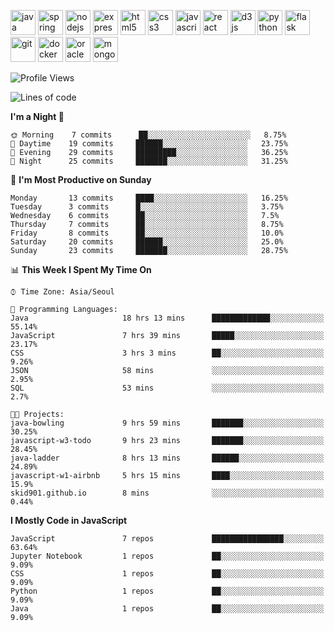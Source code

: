 <p align="left">
    <img src="https://devicons.github.io/devicon/devicon.git/icons/java/java-original-wordmark.svg" alt="java" width="40" height="40"/>
    <img src="https://www.vectorlogo.zone/logos/springio/springio-icon.svg" alt="spring" width="40" height="40"/>
    <img src="https://devicons.github.io/devicon/devicon.git/icons/nodejs/nodejs-original-wordmark.svg" alt="nodejs" width="40" height="40"/>
    <img src="https://devicons.github.io/devicon/devicon.git/icons/express/express-original-wordmark.svg" alt="express" width="40" height="40"/>
    <img src="https://devicons.github.io/devicon/devicon.git/icons/html5/html5-original-wordmark.svg" alt="html5" width="40" height="40"/>
    <img src="https://devicons.github.io/devicon/devicon.git/icons/css3/css3-original-wordmark.svg" alt="css3" width="40" height="40"/>
    <img src="https://devicons.github.io/devicon/devicon.git/icons/javascript/javascript-original.svg" alt="javascript" width="40" height="40"/>
    <img src="https://devicons.github.io/devicon/devicon.git/icons/react/react-original-wordmark.svg" alt="react" width="40" height="40"/>
    <img src="https://devicons.github.io/devicon/devicon.git/icons/d3js/d3js-original.svg" alt="d3js" width="40" height="40"/>
    <img src="https://devicons.github.io/devicon/devicon.git/icons/python/python-original.svg" alt="python" width="40" height="40"/>
    <img src="https://www.vectorlogo.zone/logos/pocoo_flask/pocoo_flask-icon.svg" alt="flask" width="40" height="40"/>
    <img src="https://www.vectorlogo.zone/logos/git-scm/git-scm-icon.svg" alt="git" width="40" height="40"/>
    <img src="https://devicons.github.io/devicon/devicon.git/icons/docker/docker-original-wordmark.svg" alt="docker" width="40" height="40"/>
    <img src="https://devicons.github.io/devicon/devicon.git/icons/oracle/oracle-original.svg" alt="oracle" width="40" height="40"/>
    <img src="https://devicons.github.io/devicon/devicon.git/icons/mongodb/mongodb-original-wordmark.svg" alt="mongodb" width="40" height="40"/>
</p>

<!--START_SECTION:waka-->
![Profile Views](http://img.shields.io/badge/Profile%20Views-293-blue)

![Lines of code](https://img.shields.io/badge/From%20Hello%20World%20I%27ve%20Written-455009%20lines%20of%20code-blue)

**I'm a Night 🦉** 

```text
🌞 Morning    7 commits      ██░░░░░░░░░░░░░░░░░░░░░░░   8.75% 
🌆 Daytime    19 commits     ██████░░░░░░░░░░░░░░░░░░░   23.75% 
🌃 Evening    29 commits     █████████░░░░░░░░░░░░░░░░   36.25% 
🌙 Night      25 commits     ███████░░░░░░░░░░░░░░░░░░   31.25%

```
📅 **I'm Most Productive on Sunday** 

```text
Monday       13 commits     ████░░░░░░░░░░░░░░░░░░░░░   16.25% 
Tuesday      3 commits      █░░░░░░░░░░░░░░░░░░░░░░░░   3.75% 
Wednesday    6 commits      ██░░░░░░░░░░░░░░░░░░░░░░░   7.5% 
Thursday     7 commits      ██░░░░░░░░░░░░░░░░░░░░░░░   8.75% 
Friday       8 commits      ██░░░░░░░░░░░░░░░░░░░░░░░   10.0% 
Saturday     20 commits     ██████░░░░░░░░░░░░░░░░░░░   25.0% 
Sunday       23 commits     ███████░░░░░░░░░░░░░░░░░░   28.75%

```


📊 **This Week I Spent My Time On** 

```text
⌚︎ Time Zone: Asia/Seoul

💬 Programming Languages: 
Java                     18 hrs 13 mins      █████████████░░░░░░░░░░░░   55.14% 
JavaScript               7 hrs 39 mins       █████░░░░░░░░░░░░░░░░░░░░   23.17% 
CSS                      3 hrs 3 mins        ██░░░░░░░░░░░░░░░░░░░░░░░   9.26% 
JSON                     58 mins             ░░░░░░░░░░░░░░░░░░░░░░░░░   2.95% 
SQL                      53 mins             ░░░░░░░░░░░░░░░░░░░░░░░░░   2.7%

🐱‍💻 Projects: 
java-bowling             9 hrs 59 mins       ███████░░░░░░░░░░░░░░░░░░   30.25% 
javascript-w3-todo       9 hrs 23 mins       ███████░░░░░░░░░░░░░░░░░░   28.45% 
java-ladder              8 hrs 13 mins       ██████░░░░░░░░░░░░░░░░░░░   24.89% 
javascript-w1-airbnb     5 hrs 15 mins       ████░░░░░░░░░░░░░░░░░░░░░   15.9% 
skid901.github.io        8 mins              ░░░░░░░░░░░░░░░░░░░░░░░░░   0.44%

```

**I Mostly Code in JavaScript** 

```text
JavaScript               7 repos             ████████████████░░░░░░░░░   63.64% 
Jupyter Notebook         1 repos             ██░░░░░░░░░░░░░░░░░░░░░░░   9.09% 
CSS                      1 repos             ██░░░░░░░░░░░░░░░░░░░░░░░   9.09% 
Python                   1 repos             ██░░░░░░░░░░░░░░░░░░░░░░░   9.09% 
Java                     1 repos             ██░░░░░░░░░░░░░░░░░░░░░░░   9.09%

```



<!--END_SECTION:waka-->
